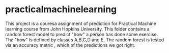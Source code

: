# practicalmachinelearning
This project is a couresa assignment of prediction for Practical Machine learning course from John Hopkins University. This folder contains a random forest model to predict "how" a person has done some exercise. The "how" is defined by classes A,B,C,D and E. The random forest is tested via an accuracy metric , which of the predictions we got right.  
